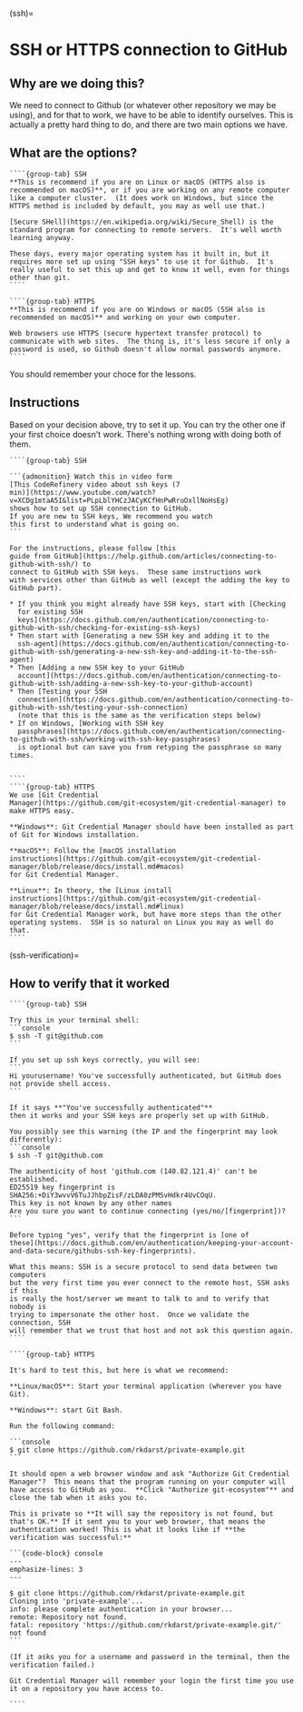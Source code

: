 (ssh)=

# SSH or HTTPS connection to GitHub

## Why are we doing this?

We need to connect to Github (or whatever other repository we may be
using), and for that to work, we have to be able to identify
ourselves.  This is actually a pretty hard thing to do, and there are
two main options we have.


## What are the options?

`````{tabs}
````{group-tab} SSH
**This is recommend if you are on Linux or macOS (HTTPS also is
recommended on macOS)**, or if you are working on any remote computer
like a computer cluster.  (It does work on Windows, but since the
HTTPS method is included by default, you may as well use that.)

[Secure SHell](https://en.wikipedia.org/wiki/Secure_Shell) is the
standard program for connecting to remote servers.  It's well worth
learning anyway.

These days, every major operating system has it built in, but it
requires more set up using "SSH keys" to use it for Github.  It's
really useful to set this up and get to know it well, even for things
other than git.
````

````{group-tab} HTTPS
**This is recommend if you are on Windows or macOS (SSH also is
recommended on macOS)** and working on your own computer.

Web browsers use HTTPS (secure hypertext transfer protocol) to
communicate with web sites.  The thing is, it's less secure if only a
password is used, so Github doesn't allow normal passwords anymore.
````
`````

You should remember your choce for the lessons.



## Instructions

Based on your decision above, try to set it up.  You can try the other
one if your first choice doesn't work.  There's nothing wrong with
doing both of them.

`````{tabs}
````{group-tab} SSH

```{admonition} Watch this in video form
[This CodeRefinery video about ssh keys (7
min)](https://www.youtube.com/watch?v=XCDg1mtaA5I&list=PLpLblYHCzJACyKCfHnPwRruOxllNoHsEg)
shows how to set up SSH connection to GitHub.
If you are new to SSH keys, We recommend you watch
this first to understand what is going on.
```

For the instructions, please follow [this
guide from GitHub](https://help.github.com/articles/connecting-to-github-with-ssh/) to
connect to GitHub with SSH keys.  These same instructions work
with services other than GitHub as well (except the adding the key to
GitHub part).

* If you think you might already have SSH keys, start with [Checking
  for existing SSH
  keys](https://docs.github.com/en/authentication/connecting-to-github-with-ssh/checking-for-existing-ssh-keys)
* Then start with [Generating a new SSH key and adding it to the
  ssh-agent](https://docs.github.com/en/authentication/connecting-to-github-with-ssh/generating-a-new-ssh-key-and-adding-it-to-the-ssh-agent)
* Then [Adding a new SSH key to your GitHub
  account](https://docs.github.com/en/authentication/connecting-to-github-with-ssh/adding-a-new-ssh-key-to-your-github-account)
* Then [Testing your SSH
  connection](https://docs.github.com/en/authentication/connecting-to-github-with-ssh/testing-your-ssh-connection)
  (note that this is the same as the verification steps below)
* If on Windows, [Working with SSH key
  passphrases](https://docs.github.com/en/authentication/connecting-to-github-with-ssh/working-with-ssh-key-passphrases)
  is optional but can save you from retyping the passphrase so many times.


````
````{group-tab} HTTPS
We use [Git Credential
Manager](https://github.com/git-ecosystem/git-credential-manager) to
make HTTPS easy.

**Windows**: Git Credential Manager should have been installed as part
of Git for Windows installation.

**macOS**: Follow the [macOS installation
instructions](https://github.com/git-ecosystem/git-credential-manager/blob/release/docs/install.md#macos)
for Git Credential Manager.

**Linux**: In theory, the [Linux install
instructions](https://github.com/git-ecosystem/git-credential-manager/blob/release/docs/install.md#linux)
for Git Credential Manager work, but have more steps than the other
operating systems.  SSH is so natural on Linux you may as well do
that.
````
`````


(ssh-verification)=

## How to verify that it worked

`````{tabs}
````{group-tab} SSH

Try this in your terminal shell:
```console
$ ssh -T git@github.com
```

If you set up ssh keys correctly, you will see:
```
Hi yourusername! You've successfully authenticated, but GitHub does not provide shell access.
```

If it says **"You've successfully authenticated"**
then it works and your SSH keys are properly set up with GitHub.

You possibly see this warning (the IP and the fingerprint may look differently):
```console
$ ssh -T git@github.com

The authenticity of host 'github.com (140.82.121.4)' can't be established.
ED25519 key fingerprint is SHA256:+DiY3wvvV6TuJJhbpZisF/zLDA0zPMSvHdkr4UvCOqU.
This key is not known by any other names
Are you sure you want to continue connecting (yes/no/[fingerprint])?
```

Before typing "yes", verify that the fingerprint is [one of
these](https://docs.github.com/en/authentication/keeping-your-account-and-data-secure/githubs-ssh-key-fingerprints).

What this means: SSH is a secure protocol to send data between two computers
but the very first time you ever connect to the remote host, SSH asks if this
is really the host/server we meant to talk to and to verify that nobody is
trying to impersonate the other host.  Once we validate the connection, SSH
will remember that we trust that host and not ask this question again.
````

````{group-tab} HTTPS

It's hard to test this, but here is what we recommend:

**Linux/macOS**: Start your terminal application (wherever you have
Git).

**Windows**: start Git Bash.

Run the following command:

```console
$ git clone https://github.com/rkdarst/private-example.git
```

It should open a web browser window and ask "Authorize Git Credential
Manager"?  This means that the program running on your computer will
have access to GitHub as you.  **Click "Authorize git-ecosystem"** and
close the tab when it asks you to.

This is private so **It will say the repository is not found, but
that's OK.** If it sent you to your web browser, that means the
authentication worked! This is what it looks like if **the
verification was successful:**

```{code-block} console
---
emphasize-lines: 3
---

$ git clone https://github.com/rkdarst/private-example.git
Cloning into 'private-example'...
info: please complete authentication in your browser...
remote: Repository not found.
fatal: repository 'https://github.com/rkdarst/private-example.git/' not found
```

(If it asks you for a username and password in the terminal, then the
verification failed.)

Git Credential Manager will remember your login the first time you use
it on a repository you have access to.

````
`````
